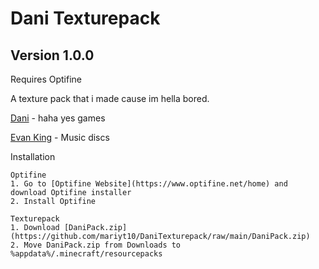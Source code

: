 # Dani Texturepack
## Version 1.0.0
Requires Optifine

A texture pack that i made cause im hella bored.

[Dani](https://www.youtube.com/channel/UCIabPXjvT5BVTxRDPCBBOOQ) - haha yes games

[Evan King](https://www.youtube.com/channel/UCT1ZkP03V18LmOj8zbyP-Dw) - Music discs





Installation

    Optifine
    1. Go to [Optifine Website](https://www.optifine.net/home) and download Optifine installer
    2. Install Optifine

    Texturepack
    1. Download [DaniPack.zip](https://github.com/mariyt10/DaniTexturepack/raw/main/DaniPack.zip)
    2. Move DaniPack.zip from Downloads to %appdata%/.minecraft/resourcepacks
